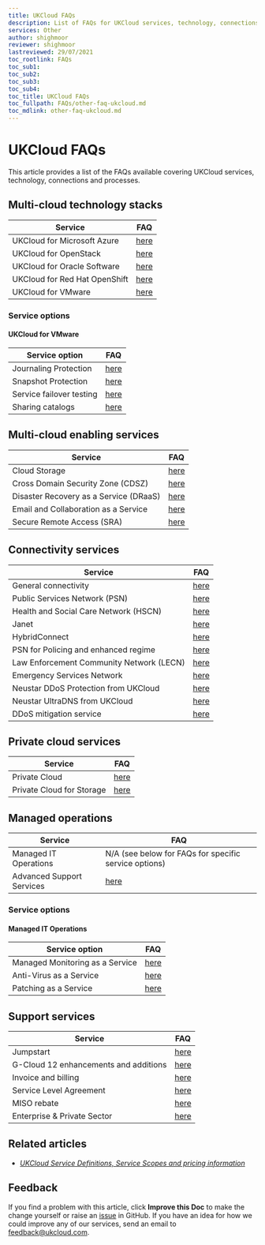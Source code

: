 ```yaml
---
title: UKCloud FAQs
description: List of FAQs for UKCloud services, technology, connections and processes
services: Other
author: shighmoor
reviewer: shighmoor
lastreviewed: 29/07/2021
toc_rootlink: FAQs
toc_sub1: 
toc_sub2:
toc_sub3:
toc_sub4:
toc_title: UKCloud FAQs
toc_fullpath: FAQs/other-faq-ukcloud.md
toc_mdlink: other-faq-ukcloud.md
---
```


# UKCloud FAQs

This article provides a list of the FAQs available covering UKCloud services, technology, connections and processes.

## Multi-cloud technology stacks

Service                       | FAQ
------------------------------|----
UKCloud for Microsoft Azure   | [here](../azure/azs-faq.md)
UKCloud for OpenStack         | [here](../openstack/ostack-faq.md)
UKCloud for Oracle Software   | [here](../oracle/orcl-faq.md)
UKCloud for Red Hat OpenShift | [here](../openshift/oshift-faq.md)
UKCloud for VMware            | [here](../vmware/vmw-faq.md)

### Service options

#### UKCloud for VMware

Service option           | FAQ
-------------------------|----
Journaling Protection    | [here](../vmware/vmw-faq-journaling-protection.md)
Snapshot Protection      | [here](../vmware/vmw-faq-snapshot-protection.md)
Service failover testing | [here](../vmware/vmw-faq-failover-testing.md)
Sharing catalogs         | [here](../vmware/vmw-faq-sharing-catalogs.md)

## Multi-cloud enabling services

Service                                | FAQ
---------------------------------------|----
Cloud Storage                          | [here](../cloud-storage/cs-faq.md)
Cross Domain Security Zone (CDSZ)      | [here](../cdsz/cdsz-faq.md)
Disaster Recovery as a Service (DRaaS) | [here](../draas/draas-faq.md)
Email and Collaboration as a Service   | [here](../email/email-faq.md)
Secure Remote Access (SRA)             | [here](../sra/sra-faq.md)

## Connectivity services

Service                                  | FAQ
-----------------------------------------|----
General connectivity                     | [here](../connectivity/conn-faq.md)
Public Services Network (PSN)            | [here](../connectivity/conn-faq-psn.md)
Health and Social Care Network (HSCN)    | [here](../connectivity/conn-faq-hscn.md)
Janet                                    | [here](../connectivity/conn-faq-janet.md)
HybridConnect                            | [here](../connectivity/conn-faq-hybridconnect.md)
PSN for Policing and enhanced regime     | [here](../connectivity/conn-faq-psn-police.md)
Law Enforcement Community Network (LECN) | [here](../connectivity/conn-faq-lecn.md)
Emergency Services Network               | [here](../connectivity/conn-faq-esn.md)
Neustar DDoS Protection from UKCloud     | [here](../connectivity/conn-faq-app-ddos.md)
Neustar UltraDNS from UKCloud            | [here](../connectivity/conn-faq-glb.md)
DDoS mitigation service                  | [here](../connectivity/conn-faq-ddos.md)

## Private cloud services

Service                   | FAQ
--------------------------|----
Private Cloud             | [here](../private-cloud/prc-faq.md)
Private Cloud for Storage | [here](../private-cloud/prc-faq-storage.md)

## Managed operations

Service                   | FAQ
--------------------------|----
Managed IT Operations     | N/A (see below for FAQs for specific service options)
Advanced Support Services | [here](../managed-operations/man-faq-adv-support-svcs.md)

### Service options

#### Managed IT Operations

Service option                  | FAQ
--------------------------------|----
Managed Monitoring as a Service | [here](../managed-operations/man-faq-monitoring.md)
Anti-Virus as a Service         | [here](../managed-operations/man-faq-antivirus.md)
Patching as a Service           | [here](../managed-operations/man-faq-patching.md)

## Support services

Service                               | FAQ
--------------------------------------|----
Jumpstart                             | [here](other-faq-jumpstart.md)
G-Cloud 12 enhancements and additions | [here](other-faq-g12.md)
Invoice and billing                   | [here](other-faq-billing.md)
Service Level Agreement               | [here](other-faq-sla.md)
MISO rebate                           | [here](other-faq-miso-rebate.md)
Enterprise & Private Sector           | [here](other-faq-eps.md)

## Related articles

- [*UKCloud Service Definitions, Service Scopes and pricing information*](other-ref-service-definitions.md)

## Feedback

If you find a problem with this article, click **Improve this Doc** to make the change yourself or raise an [issue](https://github.com/UKCloud/documentation/issues) in GitHub. If you have an idea for how we could improve any of our services, send an email to <feedback@ukcloud.com>.
